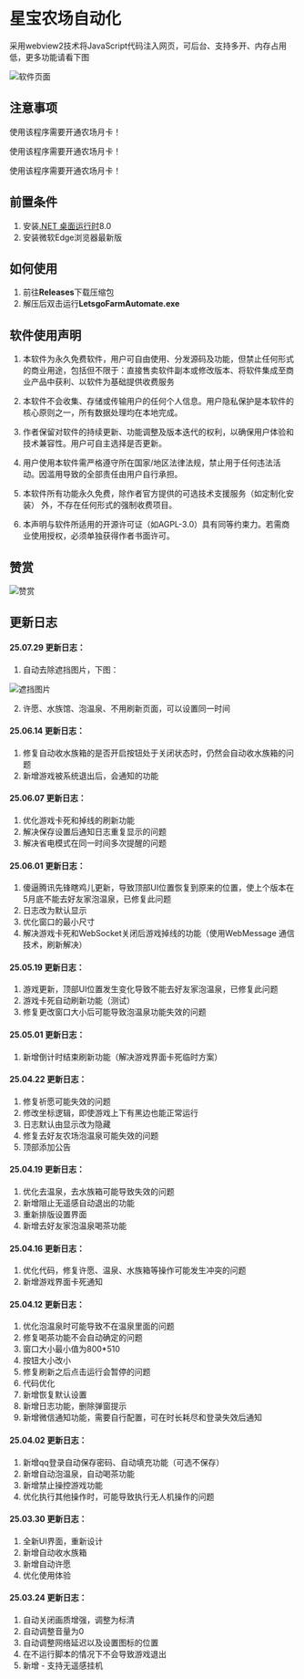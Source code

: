 # 星宝农场自动化

采用webview2技术将JavaScript代码注入网页，可后台、支持多开、内存占用低，更多功能请看下图

![软件页面](https://pic1.imgdb.cn/item/6893537058cb8da5c80a754a.png)

## 注意事项

使用该程序需要开通农场月卡！

使用该程序需要开通农场月卡！

使用该程序需要开通农场月卡！

## 前置条件

1. 安装[.NET 桌面运行时](https://dotnet.microsoft.com/zh-cn/download/dotnet/8.0)8.0
2. 安装微软Edge浏览器最新版

## 如何使用
1. 前往**Releases**下载压缩包
2. 解压后双击运行**LetsgoFarmAutomate.exe**

## 软件使用声明

1. 本软件为永久免费软件，用户可自由使用、分发源码及功能，但禁止任何形式的商业用途，包括但不限于：直接售卖软件副本或修改版本、将软件集成至商业产品中获利、以软件为基础提供收费服务

2. 本软件不会收集、存储或传输用户的任何个人信息。用户隐私保护是本软件的核心原则之一，所有数据处理均在本地完成。

3. 作者保留对软件的持续更新、功能调整及版本迭代的权利，以确保用户体验和技术兼容性。用户可自主选择是否更新。

4. 用户使用本软件需严格遵守所在国家/地区法律法规，禁止用于任何违法活动。因滥用导致的全部责任由用户自行承担。

5. 本软件所有功能永久免费，除作者官方提供的可选技术支援服务（如定制化安装） 外，不存在任何形式的强制收费项目。

6. 本声明与软件所适用的开源许可证（如AGPL-3.0）具有同等约束力。若需商业使用授权，必须单独获得作者书面许可。



## 赞赏



![赞赏](https://s21.ax1x.com/2025/08/06/pVUqluV.png)

## 更新日志

#### 25.07.29 更新日志：

1. 自动去除遮挡图片，下图：

![遮挡图片](https://gamer.qpic.cn/2025/07/02_a3a12b43e75b2d672eb0798d0d2e5211.png)

2. 许愿、水族馆、泡温泉、不用刷新页面，可以设置同一时间

#### 25.06.14 更新日志：

1. 修复自动收水族箱的是否开启按钮处于关闭状态时，仍然会自动收水族箱的问题
2. 新增游戏被系统退出后，会通知的功能

#### 25.06.07 更新日志：

1. 优化游戏卡死和掉线的刷新功能
2. 解决保存设置后通知日志重复显示的问题
3. 解决省电模式在同一时间多次提醒的问题

#### 25.06.01 更新日志：

1. 傻逼腾讯先锋瞎鸡儿更新，导致顶部UI位置恢复到原来的位置，使上个版本在5月底不能去好友家泡温泉，已修复此问题
2. 日志改为默认显示
3. 优化窗口的最小尺寸
4. 解决游戏卡死和WebSocket关闭后游戏掉线的功能（使用WebMessage 通信技术，刷新解决）

#### 25.05.19 更新日志：

1. 游戏更新，顶部UI位置发生变化导致不能去好友家泡温泉，已修复此问题
2. 游戏卡死自动刷新功能（测试）
3. 修复更改窗口大小后可能导致泡温泉功能失效的问题

#### 25.05.01 更新日志：

1. 新增倒计时结束刷新功能（解决游戏界面卡死临时方案）

#### 25.04.22 更新日志：

1. 修复祈愿可能失效的问题
2. 修改坐标逻辑，即使游戏上下有黑边也能正常运行
3. 日志默认由显示改为隐藏
4. 修复去好友农场泡温泉可能失效的问题
5. 顶部添加公告

#### 25.04.19 更新日志：

1. 优化去温泉，去水族箱可能导致失效的问题
2. 新增阻止无遥感自动退出的功能
3. 重新排版设置界面
4. 新增去好友家泡温泉喝茶功能

#### 25.04.16 更新日志：

1. 优化代码，修复许愿、温泉、水族箱等操作可能发生冲突的问题
2. 新增游戏界面卡死通知

#### 25.04.12 更新日志：

1. 优化泡温泉时可能导致不在温泉里面的问题
2. 修复喝茶功能不会自动确定的问题
3. 窗口大小最小值为800*510
4. 按钮大小改小
5. 修复刷新之后点击运行会暂停的问题
6. 代码优化
7. 新增恢复默认设置
8. 新增日志功能，删除弹窗提示
9. 新增微信通知功能，需要自行配置，可在时长耗尽和登录失效后通知

#### 25.04.02 更新日志：

1. 新增qq登录自动保存密码、自动填充功能（可选不保存）
2. 新增自动泡温泉，自动喝茶功能
3. 新增禁止操控游戏功能
4. 优化执行其他操作时，可能导致执行无人机操作的问题

#### 25.03.30 更新日志：

1. 全新UI界面，重新设计
2. 新增自动收水族箱
3. 新增自动许愿
4. 优化使用体验

#### 25.03.24 更新日志：

1. 自动关闭画质增强，调整为标清
2. 自动调整音量为0
3. 自动调整网络延迟以及设置图标的位置
4. 在不运行脚本的情况下不会导致游戏退出
5. 新增 - 支持无遥感挂机
